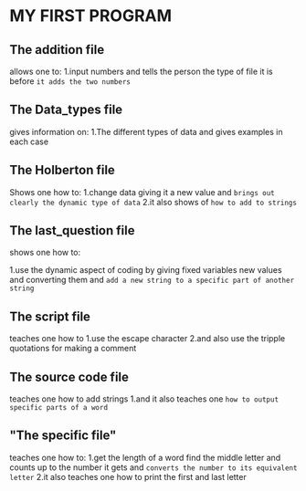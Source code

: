 # MY FIRST PROGRAM

## The addition file
allows one to: 
1.input numbers and tells the person the type of file it is before `it adds the two numbers`


## The Data_types file
gives information on:
1.The different types of data and gives examples in each case


## The Holberton file
Shows one how to:
1.change data giving it a new value and `brings out clearly the dynamic type of data`
2.it also shows of `how to add to strings`


## The last_question file

shows one how to:

1.use the dynamic aspect of coding by giving fixed variables new values and converting them and `add a new string to a specific part of another string`


## The script file

teaches one how to
1.use the escape character 
2.and also use the tripple quotations for making a comment


## The source code file
teaches one how to add strings 
1.and it also teaches one `how to output specific parts of a word `


## "The specific file"
teaches one how to:
1.get the length of a word find the middle letter and counts up to the number it gets and `converts the number to its equivalent letter`
2.it also teaches one how to print the first and last letter